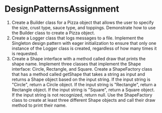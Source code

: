 # DesignPatternsAssignment

1. Create a Builder class for a Pizza object that allows the user to specify the size, crust type, sauce type, and toppings. Demonstrate how to use the Builder class to create a Pizza object.
2. Create a Logger class that logs messages to a file. Implement the Singleton design pattern with eager initialization to ensure that only one instance of the Logger class is created, regardless       of how many times it is requested.
3. Create a Shape interface with a method called draw that prints the shape name. Implement three classes that implement the Shape interface: Circle, Rectangle, and Square.
    Create a ShapeFactory class that has a method called getShape that takes a string as input and returns a Shape object based on the input string. If the input string is "Circle", return a Circle     object. If the input string is "Rectangle", return a Rectangle object. If the input string is "Square", return a Square object. If the input string is not recognized, return null.
    Use the ShapeFactory class to create at least three different Shape objects and call their draw method to print their name.

